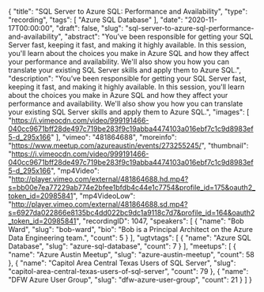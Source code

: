 {
  "title": "SQL Server to Azure SQL: Performance and Availability",
  "type": "recording",
  "tags": [
    "Azure SQL Database"
  ],
  "date": "2020-11-17T00:00:00",
  "draft": false,
  "slug": "sql-server-to-azure-sql-performance-and-availability",
  "abstract": "You’ve been responsible for getting your SQL Server fast, keeping it fast, and making it highly available. In this session, you'll learn about the choices you make in Azure SQL and how they affect your performance and availability. We'll also show you how you can translate your existing SQL Server skills and apply them to Azure SQL.",
  "description": "You’ve been responsible for getting your SQL Server fast, keeping it fast, and making it highly available. In this session, you'll learn about the choices you make in Azure SQL and how they affect your performance and availability. We'll also show you how you can translate your existing SQL Server skills and apply them to Azure SQL.",
  "images": [
    "https://i.vimeocdn.com/video/999191466-040cc9671bff28de497c719be283f9c19abba4474103a016ebf7c1c9d8983ef5-d_295x166"
  ],
  "vimeo": "481864688",
  "moreinfo": "https://www.meetup.com/azureaustin/events/273255245/",
  "thumbnail": "https://i.vimeocdn.com/video/999191466-040cc9671bff28de497c719be283f9c19abba4474103a016ebf7c1c9d8983ef5-d_295x166",
  "mp4Video": "http://player.vimeo.com/external/481864688.hd.mp4?s=bb00e7ea77229ab774e2bfee1bfdb4c44e1c7754&profile_id=175&oauth2_token_id=20985841",
  "mp4VideoLow": "http://player.vimeo.com/external/481864688.sd.mp4?s=6927da022866e8135bc4dd022bc9dc1a9118c7d7&profile_id=164&oauth2_token_id=20985841",
  "recordingID": 1047,
  "speakers": [
    {
      "name": "Bob Ward",
      "slug": "bob-ward",
      "bio": "Bob is a Principal Architect on the Azure Data Engineering team.",
      "count": 5
    }
  ],
  "ugtvtags": [
    {
      "name": "Azure SQL Database",
      "slug": "azure-sql-database",
      "count": 7
    }
  ],
  "meetups": [
    {
      "name": "Azure Austin Meetup",
      "slug": "azure-austin-meetup",
      "count": 58
    },
    {
      "name": "Capitol Area Central Texas Users of SQL Server",
      "slug": "capitol-area-central-texas-users-of-sql-server",
      "count": 79
    },
    {
      "name": "DFW Azure User Group",
      "slug": "dfw-azure-user-group",
      "count": 21
    }
  ]
}